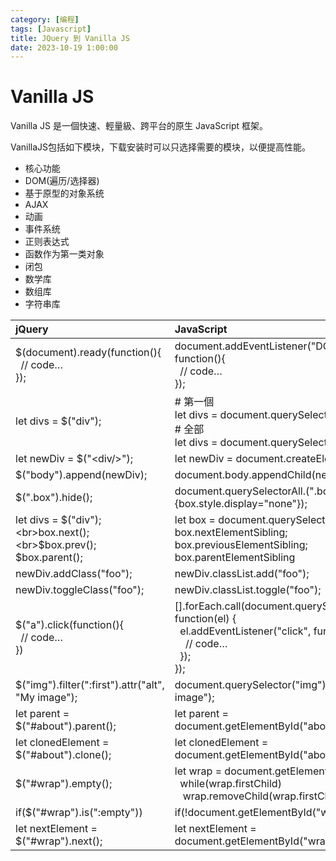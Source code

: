 ```yaml
---
category: [编程]
tags: [Javascript]
title: JQuery 到 Vanilla JS
date: 2023-10-19 1:00:00
---
```


<style>
  table {
    width: 100%
    }
  td {
    vertical-align: center;
  }
  table.inputT{
    margin: 10px;
    width: auto;
    margin-left: auto;
    margin-right: auto;
    border: none;
  }
  input{
    text-align: center;
    padding: 0px 10px;
  }
  iframe{
    width: 100%;
    display: block;
    border-style:none;
  }
</style>


# Vanilla JS

Vanilla JS 是一個快速、輕量級、跨平台的原生 JavaScript 框架。

VanillaJS包括如下模块，下载安装时可以只选择需要的模块，以便提高性能。

 - 核心功能
 - DOM(遍历/选择器)
 - 基于原型的对象系统
 - AJAX
 - 动画
 - 事件系统
 - 正则表达式
 - 函数作为第一类对象
 - 闭包
 - 数学库
 - 数组库
 - 字符串库


|jQuery|JavaScript|
|:---|:---|
|$(document).ready(function(){<br> &nbsp;&nbsp;// code…<br>});|document.addEventListener("DOMContentLoaded", function(){<br>&nbsp;&nbsp;// code…<br>});|
|let divs = $("div");|# 第一個<br>let divs = document.querySelector("div");<br># 全部<br>let divs = document.querySelectorAll("div");|
|let newDiv = $("\<div/>");| let newDiv = document.createElement("div");|
|$("body").append(newDiv);| document.body.appendChild(newDiv);|
|$(".box").hide();|document.querySelectorAll.(".box").forEach(box=>{box.style.display="none"});|
|let divs = $("div"); <br>box.next();<br>$box.prev();<br>$box.parent();|let box = document.querySelector(".box");<br>box.nextElementSibling;<br>box.previousElementSibling;<br>box.parentElementSibling|
|newDiv.addClass("foo"); |newDiv.classList.add("foo");|
|newDiv.toggleClass("foo"); |newDiv.classList.toggle("foo");|
|$("a").click(function(){<br>&nbsp;&nbsp;// code…<br>})|[].forEach.call(document.querySelectorAll("a"), function(el) {<br>&nbsp;&nbsp;el.addEventListener("click", function() {<br>&nbsp;&nbsp;&nbsp;&nbsp;// code…<br>&nbsp;&nbsp;});<br>});|
|$("img").filter(":first").attr("alt", "My image"); |document.querySelector("img").setAttribute("alt", "My image");|
|let parent = $("#about").parent(); |let parent = document.getElementById("about").parentNode;|
|let clonedElement = $("#about").clone(); |let clonedElement = document.getElementById("about").cloneNode(true);|
|$("#wrap").empty();|let wrap = document.getElementById("wrap");<br>&nbsp;&nbsp;while(wrap.firstChild)<br>&nbsp;&nbsp; wrap.removeChild(wrap.firstChild);|
|if($("#wrap").is(":empty"))| if(!document.getElementById("wrap").hasChildNodes())|
|let nextElement = $("#wrap").next(); |let nextElement = document.getElementById("wrap").nextSibling;|